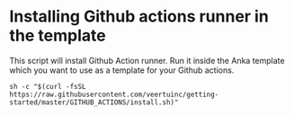 ﻿# Installing Github actions runner in the template
This script will install Github Action runner.
Run it inside the Anka template which you want to use as a template for your Github actions.
```shell
sh -c "$(curl -fsSL https://raw.githubusercontent.com/veertuinc/getting-started/master/GITHUB_ACTIONS/install.sh)"
```